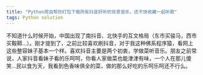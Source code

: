 ```yaml
---
title: "Python爬虫帮你打包下载所有抖音好听的背景音乐，还不快收藏一起听歌"
tags: Python solution 
---
```


<script>
window.location.href='https://blog.csdn.net/devcloud/article/details/99636859';
</script>
不知道什么时候开始，中国出现了南抖音、北快手的互文格局（东市买骏马，西市买鞍鞯…）。刚才提到了，之前比较喜欢刷抖音，对于我这种佛系程序猿，看网上这些整容妹子基本一个样。喜欢抖音主要是两个初衷，学做菜听音乐。朋友之前常说，人家抖音看妹子看的乐呵呵，你看人家做菜也能津津有味，一个人在那儿傻笑…民以食为天，我看到色香味俱全的菜，做的那么好吃的乐呵乐呵还不行么。
